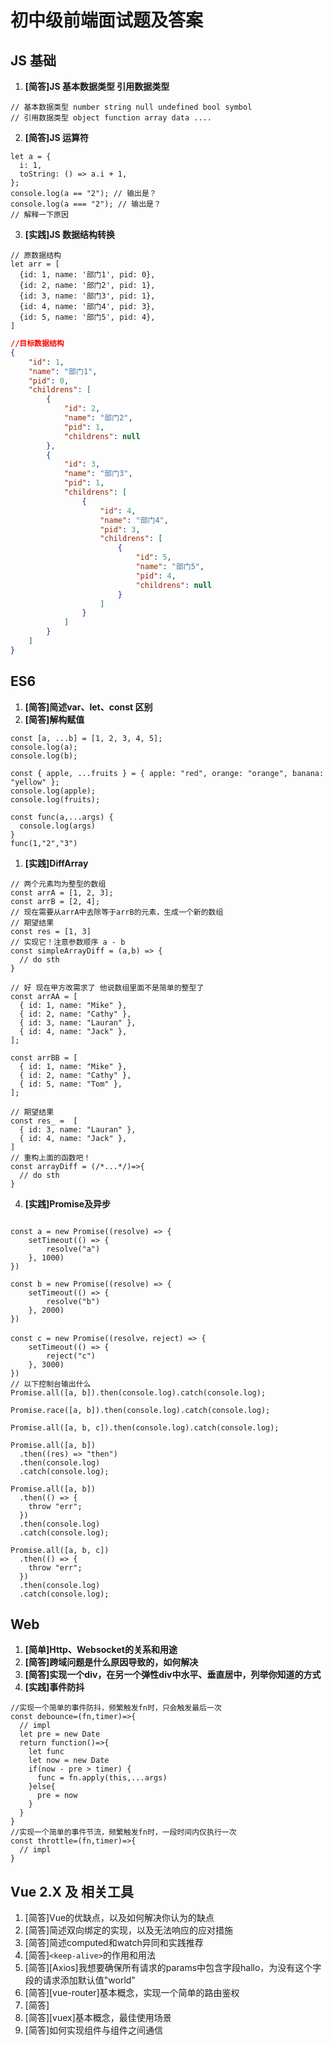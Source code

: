 # 初中级前端面试题及答案

## JS 基础

1. **[简答]JS 基本数据类型 引用数据类型**

  ```JS
  // 基本数据类型 number string null undefined bool symbol
  // 引用数据类型 object function array data .... 
  ```

2. **[简答]JS 运算符**

```JS
let a = {
  i: 1,
  toString: () => a.i + 1,
};
console.log(a == "2"); // 输出是？
console.log(a === "2"); // 输出是？
// 解释一下原因
```

3. **[实践]JS 数据结构转换**

``` JS
// 原数据结构
let arr = [
  {id: 1, name: '部门1', pid: 0},
  {id: 2, name: '部门2', pid: 1},
  {id: 3, name: '部门3', pid: 1},
  {id: 4, name: '部门4', pid: 3},
  {id: 5, name: '部门5', pid: 4},
]
```

```JSON
//目标数据结构
{
    "id": 1,
    "name": "部门1",
    "pid": 0,
    "childrens": [
        {
            "id": 2,
            "name": "部门2",
            "pid": 1,
            "childrens": null
        },
        {
            "id": 3,
            "name": "部门3",
            "pid": 1,
            "childrens": [
                {
                    "id": 4,
                    "name": "部门4",
                    "pid": 3,
                    "childrens": [
                        {
                            "id": 5,
                            "name": "部门5",
                            "pid": 4,
                            "childrens": null
                        }
                    ]
                }
            ]
        }
    ]
}
```

## ES6

1. **[简答]简述var、let、const 区别**
2. **[简答]解构赋值**
   
```JS
const [a, ...b] = [1, 2, 3, 4, 5];
console.log(a);
console.log(b);

const { apple, ...fruits } = { apple: "red", orange: "orange", banana: "yellow" };
console.log(apple);
console.log(fruits);

const func(a,...args) {
  console.log(args)
}
func(1,"2","3")
```

1. **[实践]DiffArray**
   
```JS
// 两个元素均为整型的数组
const arrA = [1, 2, 3];
const arrB = [2, 4];
// 现在需要从arrA中去除等于arrB的元素，生成一个新的数组
// 期望结果 
const res = [1, 3]
// 实现它！注意参数顺序 a - b
const simpleArrayDiff = (a,b) => {
  // do sth
}

// 好 现在甲方改需求了 他说数组里面不是简单的整型了
const arrAA = [
  { id: 1, name: "Mike" },
  { id: 2, name: "Cathy" },
  { id: 3, name: "Lauran" },
  { id: 4, name: "Jack" },
];

const arrBB = [
  { id: 1, name: "Mike" },
  { id: 2, name: "Cathy" },
  { id: 5, name: "Tom" },
];

// 期望结果
const res_ =  [
  { id: 3, name: "Lauran" },
  { id: 4, name: "Jack" },
]
// 重构上面的函数吧！
const arrayDiff = (/*...*/)=>{
  // do sth
}

```

4. **[实践]Promise及异步**

```JS

const a = new Promise((resolve) => {
    setTimeout(() => {
        resolve("a")
    }, 1000)
})

const b = new Promise((resolve) => {
    setTimeout(() => {
        resolve("b")
    }, 2000)
})

const c = new Promise((resolve，reject) => {
    setTimeout(() => {
        reject("c")
    }, 3000)
})
// 以下控制台输出什么
Promise.all([a, b]).then(console.log).catch(console.log);

Promise.race([a, b]).then(console.log).catch(console.log);

Promise.all([a, b, c]).then(console.log).catch(console.log);

Promise.all([a, b])
  .then((res) => "then")
  .then(console.log)
  .catch(console.log);

Promise.all([a, b])
  .then(() => {
    throw "err";
  })
  .then(console.log)
  .catch(console.log);

Promise.all([a, b, c])
  .then(() => {
    throw "err";
  })
  .then(console.log)
  .catch(console.log);
```

## Web

1. **[简单]Http、Websocket的关系和用途**
2. **[简答]跨域问题是什么原因导致的，如何解决**
3. **[简答]实现一个div，在另一个弹性div中水平、垂直居中，列举你知道的方式**
4. **[实践]事件防抖**

```JS
//实现一个简单的事件防抖，频繁触发fn时，只会触发最后一次
const debounce=(fn,timer)=>{
  // impl
  let pre = new Date
  return function()=>{
    let func 
    let now = new Date
    if(now - pre > timer) {
      func = fn.apply(this,...args)
    }else{
      pre = now
    }
  }
}
//实现一个简单的事件节流，频繁触发fn时，一段时间内仅执行一次
const throttle=(fn,timer)=>{
  // impl
}
```

## Vue 2.X 及 相关工具

1. [简答]Vue的优缺点，以及如何解决你认为的缺点
2. [简答]简述双向绑定的实现，以及无法响应的应对措施
3. [简答]简述computed和watch异同和实践推荐
4. [简答]`<keep-alive>`的作用和用法
5. [简答][Axios]我想要确保所有请求的params中包含字段hallo，为没有这个字段的请求添加默认值"world"
6. [简答][vue-router]基本概念，实现一个简单的路由鉴权
7. [简答]
8. [简答][vuex]基本概念，最佳使用场景
9. [简答]如何实现组件与组件之间通信

